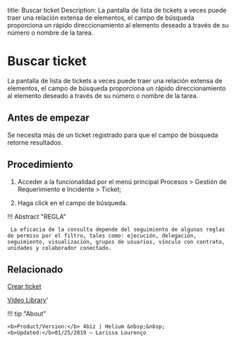title: Buscar ticket
Description: La pantalla de lista de tickets a veces puede traer una relación extensa de elementos, el campo de búsqueda proporciona un rápido direccionamiento al elemento deseado a través de su número o nombre de la tarea.
# Buscar ticket

La pantalla de lista de tickets a veces puede traer una relación extensa de elementos, el campo de búsqueda proporciona un rápido direccionamiento al elemento deseado a través de su número o nombre de la tarea.

Antes de empezar
----------------

Se necesita más de un ticket registrado para que el campo de búsqueda retorne
resultados.

Procedimiento
-------------

1.  Acceder a la funcionalidad por el menú principal Procesos \> Gestión de
    Requerimiento e Incidente \> Ticket;

2.  Haga click en el campo de búsqueda.


!!! Abstract "REGLA"
     
     La eficacia de la consulta depende del seguimiento de algunas reglas de permiso por el filtro, tales como: ejecución, delegación,        seguimiento, visualización, grupos de usuarios, vínculo con contrato, unidades y colaborador conectado.



Relacionado
-----------

[Crear ticket](/es-es/4biz-helium/processes/tickets/use/create-ticket.html)

<i class='fa fa-youtube-play  fa-2x' style='color:#97ce17;vertical-align: middle;'> </i> [Video Library](https://www.youtube.com/playlist?list=PLB5qK2uzf2ROfIFL9F-3s-gomHNzudBEy)'

!!! tip "About"

    <b>Product/Version:</b> 4biz | Helium &nbsp;&nbsp;
    <b>Updated:</b>01/25/2019 – Larissa Lourenço

